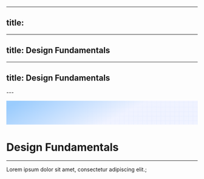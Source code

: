 
---
title: 
---

***

## title: Design Fundamentals

***

## title: Design Fundamentals

\---

![Demo background](../../assets/demo-image-3.png)

# Design Fundamentals

***

Lorem ipsum dolor sit amet, consectetur adipiscing elit.;
